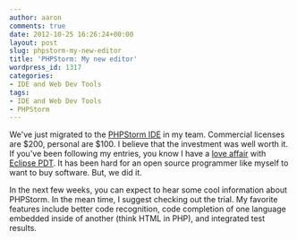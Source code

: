 ```yaml
---
author: aaron
comments: true
date: 2012-10-25 16:26:24+00:00
layout: post
slug: phpstorm-my-new-editor
title: 'PHPStorm: My new editor'
wordpress_id: 1317
categories:
- IDE and Web Dev Tools
tags:
- IDE and Web Dev Tools
- PHPStorm
---
```


We've just migrated to the [PHPStorm IDE](http://www.jetbrains.com/phpstorm/) in my team.  Commercial licenses are $200, personal are $100.  I believe that the investment was well worth it.  If you've been following my entries, you know I have a [love affair](http://aaronsaray.com/blog/category/eclipse-pdt/) with [Eclipse PDT](http://www.zend.com/en/community/pdt/).  It has been hard for an open source programmer like myself to want to buy software.  But, we did it.

In the next few weeks, you can expect to hear some cool information about PHPStorm.  In the mean time, I suggest checking out the trial.  My favorite features include better code recognition, code completion of one language embedded inside of another (think HTML in PHP), and integrated test results.
